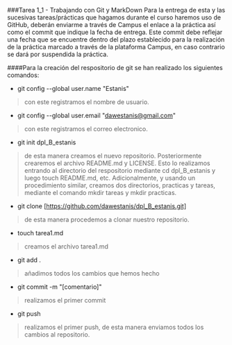 ###Tarea 1_1 - Trabajando con Git y MarkDown
Para la entrega de esta y las sucesivas tareas/prácticas que hagamos 
durante el curso haremos uso de GitHub, deberán enviarme a través de 
Campus el enlace a la práctica así como el commit que indique la fecha 
de entrega. Este commit debe reflejar una fecha que se encuentre dentro 
del plazo establecido para la realización de la práctica marcado a 
través de la plataforma Campus, en caso contrario se dará por suspendida 
la práctica.

####Para la creación del respositorio de git se han realizado los siguientes comandos:
- git config --global user.name "Estanis" 
> con este registramos el nombre de usuario.
- git config --global user.email "dawestanis@gmail.com" 
> con este registramos el correo electronico.
- git init dpl_B_estanis 
> de esta manera creamos el nuevo repositorio. Posteriormente crearemos el archivo README.md y LICENSE. Esto lo realizamos entrando al directorio del respositorio mediante cd dpl_B_estanis y luego touch README.md, etc. Adicionalmente, y usando un procedimiento similar, creamos dos directorios, practicas y tareas, mediante el comando mkdir tareas y mkdir practicas.
- git clone [https://github.com/dawestanis/dpl_B_estanis.git] 
> de esta manera procedemos a clonar nuestro repositorio.
- touch tarea1.md 
> creamos el archivo tarea1.md 
- git add . 
> añadimos todos los cambios que hemos hecho
- git commit -m "[comentario]"
> realizamos el primer commit 
- git push
> realizamos el primer push, de esta manera enviamos todos los cambios al repositorio.
 



